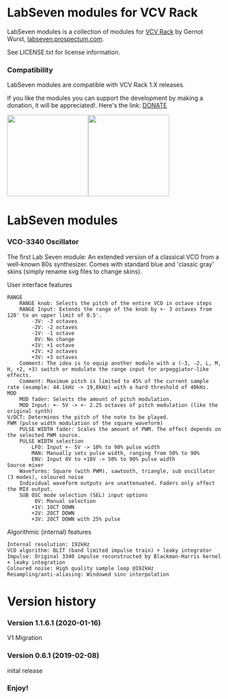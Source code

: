 
# LabSeven modules for VCV Rack

LabSeven modules is a collection of modules for [VCV Rack](https://vcvrack.com/) by Gernot Wurst, [labseven.prospectum.com](http://labseven.prospectum.com/).

See LICENSE.txt for license information.

### Compatibility

LabSeven modules are compatible with VCV Rack 1.X releases.

If you like the modules you can support the development by making a donation, it will be appreciated!. Here's the link: [DONATE](https://www.paypal.me/labseven/)

<img src="http://labseven.prospectum.com/vco-3340_blue.png" height="190"><img src="http://labseven.prospectum.com/vco-3340_gray.png" height="190">

# LabSeven modules

### VCO-3340 Oscillator
The first Lab Seven module: An extended version of a classical VCO from a well-known 80s synthesizer. Comes with standard blue and 'classic gray' skins (simply rename svg files to change skins).

User interface features

    RANGE
        RANGE knob: Selects the pitch of the entire VCO in octave steps
        RANGE Input: Extends the range of the knob by +- 3 octaves from 128' to an upper limit of 0.5'.
            -3V: -3 octaves
            -2V: -2 octaves
            -1V: -1 octave
             0V: No change
            +1V: +1 octave
            +2V: +2 octaves
            +3V: +3 octaves
        Comment: The idea is to equip another module with a (-3, -2, L, M, H, +2, +3) switch or modulate the range input for arpeggiator-like effects.
        Comment: Maximum pitch is limited to 45% of the current sample rate (example: 44.1kHz -> 19,8kHz) with a hard threshold of 40kHz.
    MOD
        MOD fader: Selects the amount of pitch modulation.
        MOD Input: +- 5V -> +- 2.25 octaves of pitch modulation (like the original synth)
    V/OCT: Determines the pitch of the note to be played.
    PWM (pulse width modulation of the square waveform)
        PULSE WIDTH fader: Scales the amount of PWM. The effect depends on the selected PWM source.
        PULSE WIDTH selection
            LFO: Input +- 5V -> 10% to 90% pulse width
            MAN: Manually sets pulse width, ranging from 50% to 90%
            ENV: Input 0V to +10V -> 50% to 90% pulse width
    Source mixer
        Waveforms: Square (with PWM), sawtooth, triangle, sub oscillator (3 modes), coloured noise
        Individual waveform outputs are unattenuated. Faders only affect the MIX output.
        SUB OSC mode selection (SEL) input options
             0V: Manual selection
            +1V: 1OCT DOWN
            +2V: 2OCT DOWN
            +3V: 2OCT DOWN with 25% pulse

Algorithmic (internal) features

    Internal resolution: 192kHz
    VCO algorithm: BLIT (band limited impulse train) + leaky integrator
    Impulse: Original 3340 impulse reconstructed by Blackman-Harris kernel + leaky integration
    Coloured noise: High quality sample loop @192kHz
    Resampling/anti-aliasing: Windowed sinc interpolation

# Version history

### Version 1.1.6.1 (2020-01-16)
V1 Migration

### Version 0.6.1 (2019-02-08)
inital release

### Enjoy!
